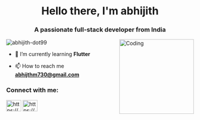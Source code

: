 <h1 align="center">Hello there, I'm abhijith</h1>
<h3 align="center">A passionate full-stack developer from India</h3>

<img align="right" alt="Coding" width="200" height="200" src="https://user-images.githubusercontent.com/74038190/212257468-1e9a91f1-b626-4baa-b15d-5c385dfa7ed2.gif">

<p align="left"> <img src="https://komarev.com/ghpvc/?username=abhijith-dot99&label=Profile%20views&color=0e75b6&style=flat" alt="abhijith-dot99" /> </p>



- 🌱 I’m currently learning **Flutter**

- 📫 How to reach me **abhijthm730@gmail.com**

<h3 align="left">Connect with me:</h3>
<p align="left">
<a href="https://codepen.io/Abhijith-M-the-scripter" target="blank"><img align="center" src="https://raw.githubusercontent.com/rahuldkjain/github-profile-readme-generator/master/src/images/icons/Social/codepen.svg" alt="https://codepen.io/abhijith-m-the-scripter" height="30" width="40" /></a>
<a href="https://linkedin.com/in/https://www.linkedin.com/in/abhijithm99/" target="blank"><img align="center" src="https://raw.githubusercontent.com/rahuldkjain/github-profile-readme-generator/master/src/images/icons/Social/linked-in-alt.svg" alt="https://www.linkedin.com/in/abhijithm99/" height="30" width="40" /></a>
</p>






